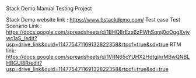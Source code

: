 Stack Demo Manual Testing Project

Stack Demo website link : https://www.bstackdemo.com/
Test case Test Scenario Link : https://docs.google.com/spreadsheets/d/1BHQ8rEzx6zPWhSqmj0oOggXvjywc1aS_/edit?usp=drive_link&ouid=114775471169132822358&rtpof=true&sd=true
RTM link: https://docs.google.com/spreadsheets/d/1VRN65cYUHX2HdtgjhrMBwQNBLHBGUl8R/edit?usp=drive_link&ouid=114775471169132822358&rtpof=true&sd=true
